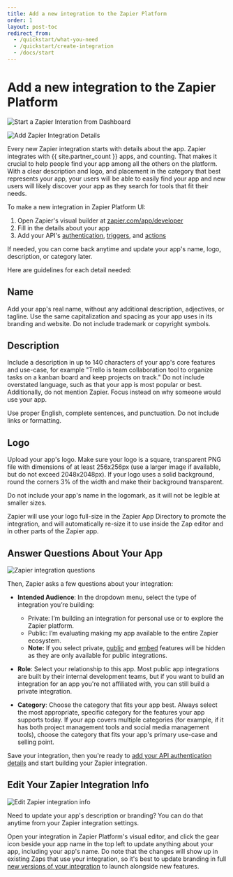 ```yaml
---
title: Add a new integration to the Zapier Platform 
order: 1
layout: post-toc
redirect_from: 
  - /quickstart/what-you-need
  - /quickstart/create-integration
  - /docs/start
---
```


# Add a new integration to the Zapier Platform 

![Start a Zapier Interation from Dashboard](https://cdn.zappy.app/a31e9a194d4a6ec5b25b7709b84065d5.png)

![Add Zapier Integration Details](https://cdn.zappy.app/7994217992422ab1ee104c5a118141a6.png)

Every new Zapier integration starts with details about the app. Zapier integrates with {{ site.partner_count }} apps, and counting. That makes it crucial to help people find your app among all the others on the platform. With a clear description and logo, and placement in the category that best represents your app, your users will be able to easily find your app and new users will likely discover your app as they search for tools that fit their needs.

To make a new integration in Zapier Platform UI:

1. Open Zapier's visual builder at [zapier.com/app/developer](https://zapier.com/app/developer/)
2. Fill in the details about your app
3. Add your API's [authentication](https://platform.zapier.com/build/auth), [triggers](https://platform.zapier.com/build/trigger), and [actions](https://platform.zapier.com/build/action)

If needed, you can come back anytime and update your app's name, logo, description, or category later.

Here are guidelines for each detail needed:

<a id="name"></a>
## Name

Add your app's real name, without any additional description, adjectives, or tagline. Use the same capitalization and spacing as your app uses in its branding and website. Do not include trademark or copyright symbols.

<a id="description"></a>
## Description

Include a description in up to 140 characters of your app's core features and use-case, for example "Trello is team collaboration tool to organize tasks on a kanban board and keep projects on track." Do not include overstated language, such as that your app is most popular or best. Additionally, do not mention Zapier. Focus instead on why someone would use your app.

Use proper English, complete sentences, and punctuation. Do not include links or formatting.

<a id="logo"></a>
## Logo

Upload your app's logo. Make sure your logo is a square, transparent PNG file with dimensions of at least 256x256px (use a larger image if available, but do not exceed 2048x2048px). If your logo uses a solid background, round the corners 3% of the width and make their background transparent.

Do not include your app's name in the logomark, as it will not be legible at smaller sizes.

Zapier will use your logo full-size in the Zapier App Directory to promote the integration, and will automatically re-size it to use inside the Zap editor and in other parts of the Zapier app.

## Answer Questions About Your App

![Zapier integration questions](https://cdn.zappy.app/866d14e8188c097b797072d743ab8f7a.png)

Then, Zapier asks a few questions about your integration:

- **Intended Audience**: In the dropdown menu, select the type of integration
you’re building:
  - Private: I’m building an integration for personal use or to explore the Zapier platform.
  - Public: I’m evaluating making my app available to the entire Zapier ecosystem.
  - **Note:** If you select private, [public](https://platform.zapier.com/publish/public-integration) and [embed](https://platform.zapier.com/embed/overview) features will be hidden as they are only available for public integrations.

- **Role**: Select your relationship to this app. Most public app integrations are built by their internal development teams, but if you want to build an integration for an app you're not affiliated with, you can still build a private integration.
- **Category**: Choose the category that fits your app best. Always select the most appropriate, specific category for the features your app supports today. If your app covers multiple categories (for example, if it has both project management tools and social media management tools), choose the category that fits your app's primary use-case and selling point.

Save your integration, then you're ready to [add your API authentication details](https://platform.zapier.com/build/auth) and start building your Zapier integration.

## Edit Your Zapier Integration Info

![Edit Zapier integration info](https://cdn.zappy.app/79d7d52e782b54bed634e0694bb91470.png)

Need to update your app's description or branding? You can do that anytime from your Zapier integration settings.

Open your integration in Zapier Platform's visual editor, and click the gear icon beside your app name in the top left to update anything about your app, including your app's name. Do note that the changes will show up in existing Zaps that use your integration, so it's best to update branding in full [new versions of your integration](https://platform.zapier.com/manage/versions-ui) to launch alongside new features.
